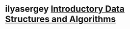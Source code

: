 # ilyasergey [Introductory Data Structures and Algorithms](https://ilyasergey.net/YSC2229/index.html#)